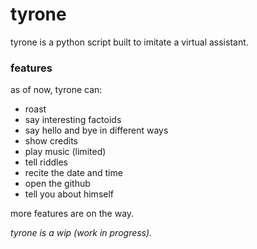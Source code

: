 # tyrone
tyrone is a python script built to imitate a virtual assistant.

### features
as of now, tyrone can:
* roast
* say interesting factoids
* say hello and bye in different ways
* show credits
* play music (limited)
* tell riddles
* recite the date and time
* open the github
* tell you about himself

more features are on the way.

*tyrone is a wip (work in progress).*

